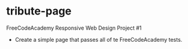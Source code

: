 # tribute-page
FreeCodeAcademy Responsive Web Design Project #1

- Create a simple page that passes all of te FreeCodeAcademy tests.
